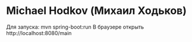 # Michael Hodkov (Михаил Ходьков)

Для запуска: mvn spring-boot:run
В браузере открыть http://localhost:8080/main
